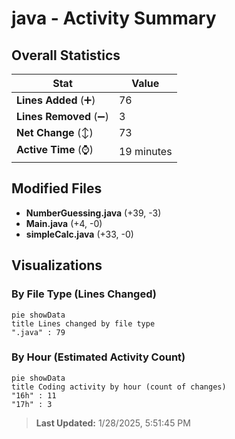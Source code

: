 # java - Activity Summary 

## Overall Statistics

| Stat                   | Value                                                             |
| ---------------------- | ----------------------------------------------------------------- |
| **Lines Added** (➕)   | 76                                          |
| **Lines Removed** (➖) | 3                                        |
| **Net Change** (↕)    | 73                |
| **Active Time** (⌚)   | 19 minutes |


## Modified Files
- **NumberGuessing.java** (+39, -3)
- **Main.java** (+4, -0)
- **simpleCalc.java** (+33, -0)

## Visualizations

### By File Type (Lines Changed)

```mermaid
pie showData
title Lines changed by file type
".java" : 79
```

### By Hour (Estimated Activity Count)

```mermaid
pie showData
title Coding activity by hour (count of changes)
"16h" : 11
"17h" : 3
```


> **Last Updated:** 1/28/2025, 5:51:45 PM